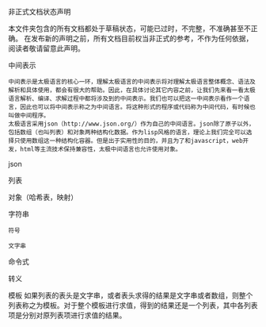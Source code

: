 非正式文档状态声明

本文件夹包含的所有文档都处于草稿状态，可能已过时，不完整，不准确甚至不正确。
在发布新的声明之前，所有文档目前权当非正式的参考，不作为任何依据，阅读者敬请留意此声明。

中间表示

    中间表示是太极语言的核心一环，理解太极语言的中间表示将对理解太极语言整体概念、语法及解析和具体使用，都会有很大的帮助。因此，在具体讨论其它内容之前，让我们先来看一看太极语言解析、编译、求解过程中都将涉及到的中间表示。我们也可以把这一中间表示看作一个语言，因此也可以将中间表示称之为中间语言。将这种形式的程序或代码称为中间代码，有时候也叫做中间程序。
    太极语言采用json（http://www.json.org/）作为自己的中间语言。json除了原子以外，包括数组（也叫列表）和对象两种结构化数据。作为lisp风格的语言，理论上我们完全可以选择只使用数组这一种结构化容器。但是出于实用性的目的，并且为了和javascript，web开发，html等主流技术保持兼容性，太极中间语言也允许使用对象。

  json

  列表
  
  对象（哈希表，映射）
  
  字符串

    符号

    文字串

  命令式

  转义
  
  模板
    如果列表的表头是文字串，或者表头求得的结果是文字串或者数组，则整个列表称之为模板。对于整个模板进行求值，得到的结果还是一个列表，其中各列表项是分别对原列表项进行求值的结果。